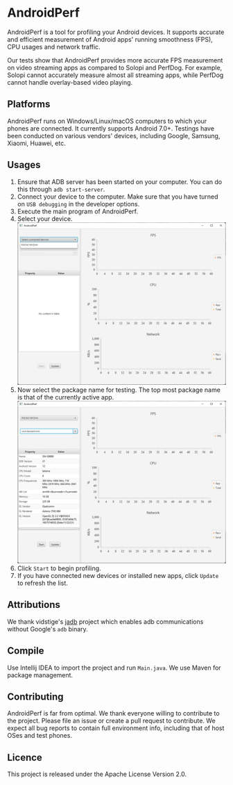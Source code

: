 # AndroidPerf

AndroidPerf is a tool for profiling your Android devices.
It supports accurate and efficient measurement of Android apps' running smoothness (FPS), CPU usages and network traffic.

Our tests show that AndroidPerf provides more accurate FPS measurement on video streaming apps as compared to Solopi and PerfDog.
For example, Solopi cannot accurately measure almost all streaming apps, while PerfDog cannot handle overlay-based video playing.

## Platforms

AndroidPerf runs on Windows/Linux/macOS computers to which your phones are connected.
It currently supports Android 7.0+.
Testings have been conducted on various vendors' devices, including Google, Samsung, Xiaomi, Huawei, etc.

## Usages

1. Ensure that ADB server has been started on your computer. You can do this through `adb start-server`.
2. Connect your device to the computer. Make sure that you have turned on `USB debugging` in the developer options. 
3. Execute the main program of AndroidPerf.
4. Select your device. 
   <img src="doc/device.png">
5. Now select the package name for testing. The top most package name is that of the currently active app.
   <img src="doc/package.png">
6. Click `Start` to begin profiling. 
7. If you have connected new devices or installed new apps, click `Update` to refresh the list.

## Attributions

We thank vidstige's [jadb](https://github.com/vidstige/jadb) project which enables adb communications without Google's `adb` binary.

## Compile

Use Intellij IDEA to import the project and run `Main.java`.
We use Maven for package management.

## Contributing

AndroidPerf is far from optimal. We thank everyone willing to contribute to the project.
Please file an issue or create a pull request to contribute.
We expect all bug reports to contain full environment info, including that of host OSes and test phones.

## Licence

This project is released under the Apache License Version 2.0.